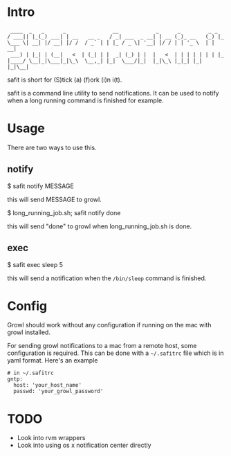 # Intro
     ____  _   _      _               __            _      _         _ _
    / ___|| |_(_) ___| | __   __ _   / _| ___  _ __| | __ (_)_ __   (_) |_
    \___ \| __| |/ __| |/ /  / _` | | |_ / _ \| '__| |/ / | | '_ \  | | __|
     ___) | |_| | (__|   <  | (_| | |  _| (_) | |  |   <  | | | | | | | |_
    |____/ \__|_|\___|_|\_\  \__,_| |_|  \___/|_|  |_|\_\ |_|_| |_| |_|\__|


safit is short for (S)tick (a) (f)ork (i)n i(t).

safit is a command line utility to send notifications. It can be used to
notify when a long running command is finished for example.

# Usage

There are two ways to use this.

## notify

  $ safit notify MESSAGE

this will send MESSAGE to growl.

  $ long_running_job.sh; safit notify done

this will send "done" to growl when long_running_job.sh is done.

## exec

  $ safit exec sleep 5

this will send a notification when the `/bin/sleep` command is
finished.

# Config

Growl should work without any configuration if running on the mac with
growl installed.

For sending growl notifications to a mac from a remote host, some
configuration is required. This can be done with a `~/.safitrc` file which is
in yaml format. Here's an example

    # in ~/.safitrc
    gntp:
      host: 'your_host_name'
      passwd: 'your_growl_password'

# TODO

* Look into rvm wrappers
* Look into using os x notification center directly
